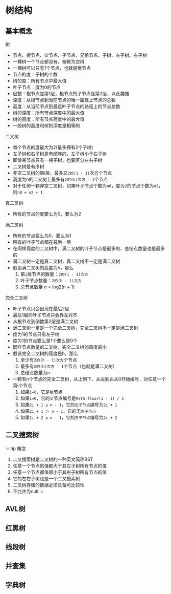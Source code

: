 # 树结构

## 基本概念

树

- 节点、根节点、父节点、子节点、兄弟节点、子树、左子树、右子树
- 一棵树一个节点都没有，被称为空树
- 一棵树可以只有1个节点，也就是根节点
- 节点的度：子树的个数
- 树的度：所有节点中最大值
- 叶子节点：度为0的节点
- 层数：根节点是第1层，根节点的子节点是第2层，以此类推
- 深度：从根节点到当前节点的唯一路径上节点的总数
- 高度：从当前节点到最远叶子节点的路径上的节点总数
- 树的深度：所有节点深度中的最大值
- 树的高度：所有节点高度中的最大值
- 一般树的高度和树的深度是相等的

二叉树

- 每个节点的度最大为2(最多拥有2个子树)
- 左子树和右子树是有顺序的，左子树小于右子树
- 即使某节点只有一棵子树，也要区分左右子树
- 二叉树是有序树
- 非空二叉树的第i层，最多又`2的(i - 1)`次方个节点
- 高度为h的二叉树上最多有`2的(h)次方 - 1`个节点
- 对于任何一颗非空二叉树，如果叶子节点个数为`n0`，度为`2`的节点个数为`n2`，则`n0 = n2 + 1`

真二叉树

- 所有的节点的度要么为0，要么为2

满二叉树

- 所有的节点要么为0，要么为1
- 所有的叶子节点都在最后一层
- 在同样高度的二叉树中，满二叉树的叶子节点是最多的、总结点数量也是最多的
- 满二叉树一定是真二叉树，真二叉树不一定是满二叉树
- 假设满二叉树的高度为h，那么
  1. 第`i`层节点的数量：`2的(i - 1)次方`
  2. 叶子节点数量：`2的(h - 1)次方`
  3. 总节点数量 n = log2(n + 1)

完全二叉树

- 叶子节点只会出现在最后2层
- 最后1层的叶子节点只会靠左对齐
- 从根节点到倒数第2层是满二叉树
- 满二叉树一定是一个完全二叉树，完全二叉树不一定是满二叉树
- 度为1的节点只有左子树
- 度为1的节点要么是1个要么是0个
- 同样节点数量的二叉树，完全二叉树的高度最小
- 假设完全二叉树的高度是h，那么
  1. 至少有`2的(h - 1)次方`个节点
  2. 最多有`2的(h)次方 - 1`个节点（也就是满二叉树）
  3. 总结点数量为n
- 一颗有n个节点的完全二叉树，从上到下、从左到右从0开始编号，对任意一个第i个节点
  1. 如果`i=0`，它是`根`节点
  2. 如果`i>0`，它的`父`节点编号是`Math.floor(i - 1) / 2`
  3. 如果`2i + 1 ≤ n - 1`，它的`左子节点`编号为`2i + 1`
  4. 如果`2i + 1 ＞ n - 1`，它的无`左子节点`
  5. 如果`2i + 2 ≤ n - 1`，它的`右子节点`编号为`2i + 2`

## 二叉搜索树

::: tip 概念

1. 二叉搜索树是二叉树的一种英文简称BST
2. 任意一个节点的值都大于其左子树所有节点的值
3. 任意一个节点都值都小于其右子树所有节点的值
4. 它的左右子树也是一个二叉搜索树
5. 二叉树存储的数据必须具备可比较性
6. 不允许为null
   :::

## AVL树

## 红黑树

## 线段树

## 并查集

## 字典树
